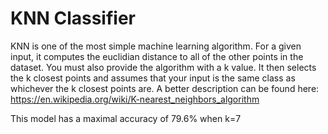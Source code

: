# KNN Classifier

KNN is one of the most simple machine learning algorithm. For a given input, it computes the euclidian distance to all of the other points in the dataset. You must also provide the algorithm with a k value. It then selects the k closest points and assumes that your input is the same class as whichever the k closest points are. A better description can be found here: https://en.wikipedia.org/wiki/K-nearest_neighbors_algorithm

This model has a maximal accuracy of 79.6% when k=7
